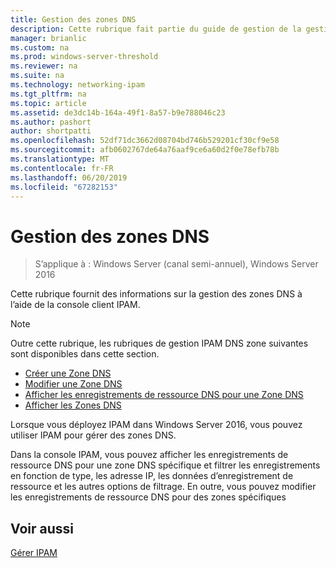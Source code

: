 ```yaml
---
title: Gestion des zones DNS
description: Cette rubrique fait partie du guide de gestion de la gestion des adresses IP (IPAM) dans Windows Server 2016.
manager: brianlic
ms.custom: na
ms.prod: windows-server-threshold
ms.reviewer: na
ms.suite: na
ms.technology: networking-ipam
ms.tgt_pltfrm: na
ms.topic: article
ms.assetid: de3dc14b-164a-49f1-8a57-b9e788046c23
ms.author: pashort
author: shortpatti
ms.openlocfilehash: 52df71dc3662d08704bd746b529201cf30cf9e58
ms.sourcegitcommit: afb0602767de64a76aaf9ce6a60d2f0e78efb78b
ms.translationtype: MT
ms.contentlocale: fr-FR
ms.lasthandoff: 06/20/2019
ms.locfileid: "67282153"
---
```

# <a name="dns-zone-management"></a>Gestion des zones DNS

>S’applique à : Windows Server (canal semi-annuel), Windows Server 2016

Cette rubrique fournit des informations sur la gestion des zones DNS à l’aide de la console client IPAM.  
  
> [!NOTE]  
> Outre cette rubrique, les rubriques de gestion IPAM DNS zone suivantes sont disponibles dans cette section.  
>   
> -   [Créer une Zone DNS](../../technologies/ipam/Create-a-DNS-Zone.md)  
> -   [Modifier une Zone DNS](../../technologies/ipam/Edit-a-DNS-Zone.md)  
> -   [Afficher les enregistrements de ressource DNS pour une Zone DNS](../../technologies/ipam/View-DNS-Resource-Records-for-a-DNS-Zone.md)  
> -   [Afficher les Zones DNS](../../technologies/ipam/View-DNS-Zones.md)  
  
Lorsque vous déployez IPAM dans Windows Server 2016, vous pouvez utiliser IPAM pour gérer des zones DNS.  
  
Dans la console IPAM, vous pouvez afficher les enregistrements de ressource DNS pour une zone DNS spécifique et filtrer les enregistrements en fonction de type, les adresse IP, les données d’enregistrement de ressource et les autres options de filtrage. En outre, vous pouvez modifier les enregistrements de ressource DNS pour des zones spécifiques  
  
## <a name="see-also"></a>Voir aussi  
[Gérer IPAM](Manage-IPAM.md)  
  


